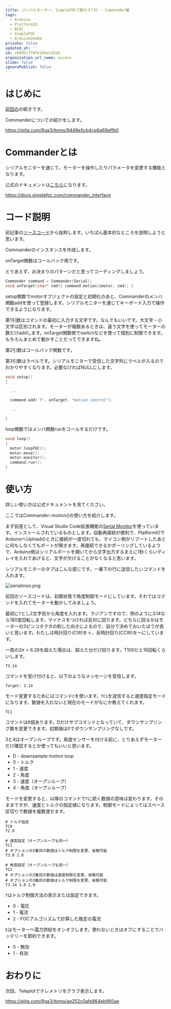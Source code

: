 ```yaml
---
title: ジンバルモーター、SimpleFOCで動かす(3) - Commander編
tags:
  - Arduino
  - PlatformIO
  - BLDC
  - SimpleFOC
  - ArduinoUnoR4
private: false
updated_at: ''
id: c0005c7f8fe284ec52a5
organization_url_name: access
slide: false
ignorePublish: false
---
```

# はじめに

[前回の](https://qiita.com/8ga3/items/9448e5cb4ce6a69effb0)の続きです。

Commanderについての紹介をします。

https://qiita.com/8ga3/items/9448e5cb4ce6a69effb0

# Commanderとは

シリアルモニターを通じて、モーターを操作したりパラメータを変更する機能となります。

公式のドキュメントは[こちら](https://docs.simplefoc.com/commander_interface)になります。

https://docs.simplefoc.com/commander_interface

# コード説明

前記事の[ソースコード](https://qiita.com/8ga3/items/9448e5cb4ce6a69effb0#%E3%82%BD%E3%83%BC%E3%82%B9%E3%82%B3%E3%83%BC%E3%83%89)から抜粋します。いちばん基本的なところを説明しようと思います。

Commanderのインスタンスを作成します。

onTarget関数はコールバック用です。

とりあえず、お決まりのパターンだと思ってコーディングしましょう。

```cpp
Commander command = Commander(Serial);
void onTarget(char* cmd){ command.motion(&motor, cmd); }
```

setup関数でmotorオブジェクトの設定と初期化のあと、Commanderのメンバ関数addを使って登録します。シリアルモニターを通じてキーボード入力で操作できるようになります。

第1引数はコマンドの最初に入力する文字です。なんでもいいです。大文字・小文字は区別されます。モーターが複数あるときは、違う文字を使ってモーターの数だけaddします。onTarget関数側でswitchなどを使って個別に制御できます。もちろんまとめて動かすことだってできますね。

第2引数はコールバック関数です。

第3引数はラベルです。シリアルモニターで受信した文字列にラベルが入るのでわかりやすくなります。必要なければNULLにします。

```cpp
void setup()
{

  ...

  command.add('T', onTarget, "motion control");

  ...

}
```

loop関数ではメンバ関数runをコールするだけです。

```cpp
void loop()
{
  motor.loopFOC();
  motor.move();
  motor.monitor();
  command.run();
}
```

# 使い方

詳しい使い方は公式ドキュメントを見てください。

ここではCommander::motion()の使い方を紹介します。

まず前提として、Visual Studio Code拡張機能の[Serial Monitor](https://marketplace.visualstudio.com/items?itemName=ms-vscode.vscode-serial-monitor)を使っています。インストールされているものとします。自動再接続が便利で、PlatformIOでArduinoへUploadのときに接続が一度切れても、マイコン側がリブートしたあとに何もしなくてもポートが開きます。再接続できるかポーリングしているようで、Arduino側はシリアルポートを開いてから文字出力するまえに1秒くらいディレイを入れてあげると、文字が欠けることがなくなると思います。

シリアルモニターのタブはこんな感じです。一番下の行に送信したいコマンドを入れます。

![serialmon.png](https://qiita-image-store.s3.ap-northeast-1.amazonaws.com/0/3569302/09470687-c50b-d8da-6ea3-41733c7377d3.png)

前回のソースコードは、初期状態で角度制御モードにしています。それではコマンドを入れてモーターを動かしてみましょう。

最初に`T`とし2文字目から角度を入れます。ラジアンですので、例のように3.14なら180度回転します。マイナスをつければ反対に回ります。どちらに回るかはモーターの3ピンコネクタの刺した向きによるので、自分で決めておいたほうが良いと思います。わたしは時計回り(CW)を＋、反時計回り(CCW)をーにしています。

一周の$2π=6.28$を超えた場合は、超えた分だけ回ります。T100だと16回転くらいします。

```shell
T3.14
```

コマンドを受け付けると、以下のようなメッセージを受信します。

```shell
Target: 3.14
```

モード変更するためにはコマンド`C`を使います。`TC1`を送信すると速度指定モードになります。数値を入れないと現在のモードがなにか教えてくれます。

```shell
TC1
```

コマンドは6個あります。Dだけサブコマンドとなっていて、ダウンサンプリング数を変更できます。初期値は0でダウンサンプリングなしです。

3と4はオープンループです。角度センサーを付ける前に、とりあえずモーターだけ確認するとか使ってもいいと思います。

* D - downsample motion loop
* 0 - トルク
* 1 - 速度
* 2 - 角度
* 3 - 速度（オープンループ）
* 4 - 角度（オープンループ）

モードを変更すると、以降のコマンドで`T`に続く数値の意味は変わります。そのままですが、速度とトルクの指定値になります。制御モードによってはスペース区切りで数値を複数渡せます。

```shell
# トルク指定
TC0
T2.0

# 速度指定（オープンループも同一）
TC1
# オプションの2番目の数値はトルク制限を変更、省略可能
T3.0 2.0

# 角度指定（オープンループも同一）
TC2
# オプションの2番目の数値は速度制限を変更、省略可能
# オプションの3番目の数値はトルク制限を変更、省略可能
T3.14 3.0 2.0
```

`T`はトルク制御方法の表示または設定できます。

* 0 - 電圧
* 1 - 電流
* 2 - FOCアルゴリズムで計算した推定の電流

`E`はモーターへ電力供給をオンオフします。使わないときはオフにすることでバッテリーを節約できます。

* 0 - 無効
* 1 - 有効

# おわりに

次回、Teleplotでテレメトリをグラフ表示します。

https://qiita.com/8ga3/items/ae252c0afe864eb960ae

